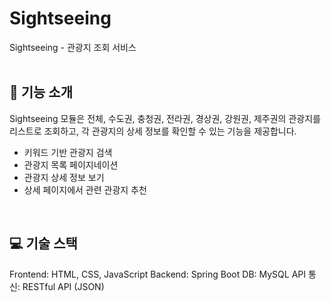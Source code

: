 # Sightseeing

Sightseeing - 관광지 조회 서비스
<br>
<br>

## 📌 기능 소개
Sightseeing 모듈은 전체, 수도권, 충청권, 전라권, 경상권, 강원권, 제주권의 관광지를 리스트로 조회하고, 각 관광지의 상세 정보를 확인할 수 있는 기능을 제공합니다.
- 키워드 기반 관광지 검색
- 관광지 목록 페이지네이션
- 관광지 상세 정보 보기
- 상세 페이지에서 관련 관광지 추천

<br>

## 💻 기술 스택
Frontend: HTML, CSS, JavaScript
Backend: Spring Boot
DB: MySQL
API 통신: RESTful API (JSON)
